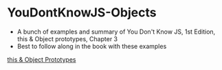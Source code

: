 # YouDontKnowJS-Objects

* A bunch of examples and summary of You Don't Know JS, 1st Edition, this & Object prototypes, Chapter 3
* Best to follow along in the book with these examples

[this & Object Prototypes](https://github.com/getify/You-Dont-Know-JS/blob/1st-ed/this%20%26%20object%20prototypes/ch3.md)
